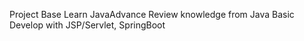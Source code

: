 Project Base
Learn JavaAdvance
Review knowledge from Java Basic
Develop with JSP/Servlet, SpringBoot
